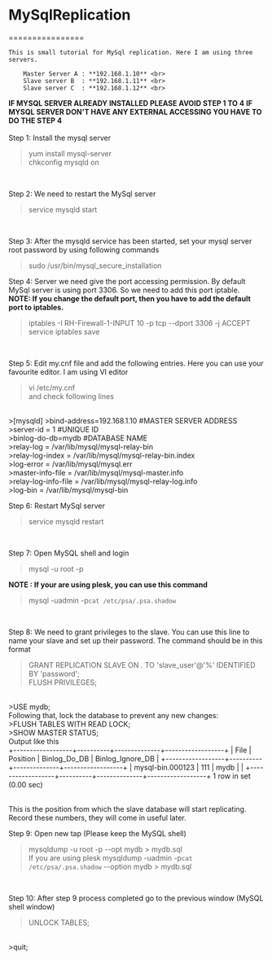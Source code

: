 # MySqlReplication
================

    This is small tutorial for MySql replication. Here I am using three servers.

        Master Server A : **192.168.1.10** <br>
        Slave server B  : **192.168.1.11** <br>
        Slave server C  : **192.168.1.12** <br>

**IF MYSQL SERVER ALREADY INSTALLED PLEASE AVOID STEP 1 TO 4**
**IF MYSQL SERVER DON'T HAVE ANY EXTERNAL ACCESSING YOU HAVE TO DO THE STEP 4**<br><br>
Step 1: Install the mysql server<br>
  >yum install mysql-server <br>
  >chkconfig mysqld on
<br>

Step 2: We need to restart the MySql server <br>
  >service mysqld start
<br>

Step 3: After the mysqld service has been started, set your mysql server root password by using following commands <br>
  >sudo /usr/bin/mysql_secure_installation

Step 4: Server we need give the port accessing permission. By default MySql server is using port 3306. So we need to add this port iptable.<br> 
**NOTE: If you change the default port, then you have to add the default port to iptables.**<br>
  >iptables -I RH-Firewall-1-INPUT 10 -p tcp --dport 3306 -j ACCEPT <br>
  >service iptables save 
  <br>

Step 5: Edit my.cnf file and add the following entries. Here you can use your favourite editor. I am using VI editor<br>
  >vi /etc/my.cnf <br>
  and check following lines
  <br>
  >[mysqld]
  >bind-address=192.168.1.10 #MASTER SERVER ADDRESS<br>
  >server-id = 1 #UNIQUE ID<br>
  >binlog-do-db=mydb #DATABASE NAME<br>
  >relay-log = /var/lib/mysql/mysql-relay-bin<br>
  >relay-log-index = /var/lib/mysql/mysql-relay-bin.index<br>
  >log-error = /var/lib/mysql/mysql.err<br>
  >master-info-file = /var/lib/mysql/mysql-master.info<br>
  >relay-log-info-file = /var/lib/mysql/mysql-relay-log.info<br>
  >log-bin = /var/lib/mysql/mysql-bin<br>
  
Step 6: Restart MySql server <br>
  >service mysqld restart
  <br>
  
Step 7: Open MySQL shell and login <br>
  >mysql -u root -p <br>

   **NOTE : If your are using plesk, you can use this command**<br>
   >mysql -uadmin -p`cat /etc/psa/.psa.shadow`
  
<br>

Step 8: We need to grant privileges to the slave. You can use this line to name your slave and set up their password. The command should be in this format <br>
>GRANT REPLICATION SLAVE ON *.* TO 'slave_user'@'%' IDENTIFIED BY 'password'; <br>
>FLUSH PRIVILEGES;
<br>
>USE mydb;
<br>Following that, lock the database to prevent any new changes:<br>
>FLUSH TABLES WITH READ LOCK;
<br>
>SHOW MASTER STATUS;
<br> Output like this 
<br>
+------------------+----------+--------------+------------------+
| File             | Position | Binlog_Do_DB | Binlog_Ignore_DB |
+------------------+----------+--------------+------------------+
| mysql-bin.000123 |      111 | mydb         |                  |
+------------------+----------+--------------+------------------+
1 row in set (0.00 sec)

<br>This is the position from which the slave database will start replicating. Record these numbers, they will come in useful later.

Step 9: Open new tap (Please keep the MySQL shell)
  >mysqldump -u root -p --opt mydb > mydb.sql
  <br> If you are using plesk 
  >mysqldump -uadmin -p`cat /etc/psa/.psa.shadow` --option mydb > mydb.sql

<br>

Step 10: After step 9 process completed go to the previous window (MySQL shell window)
<br>
>UNLOCK TABLES;
<br>
>quit;
